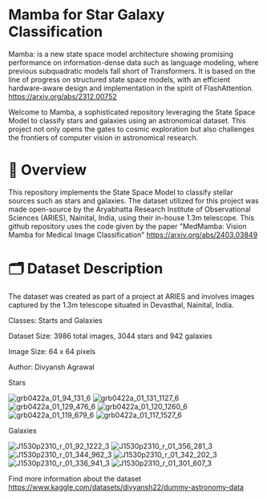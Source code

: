 # Mamba for Star Galaxy Classification

Mamba: is a new state space model architecture showing promising performance on information-dense data such as language modeling, where previous subquadratic models fall short of Transformers. It is based on the line of progress on structured state space models, with an efficient hardware-aware design and implementation in the spirit of FlashAttention. https://arxiv.org/abs/2312.00752

Welcome to Mamba, a sophisticated repository leveraging the State Space Model to classify stars and galaxies using an astronomical dataset. This project not only opens the gates to cosmic exploration but also challenges the frontiers of computer vision in astronomical research.

# 📌 Overview

This repository implements the State Space Model to classify stellar sources such as stars and galaxies. The dataset utilized for this project was made open-source by the Aryabhatta Research Institute of Observational Sciences (ARIES), Nainital, India, using their in-house 1.3m telescope. This github repository uses the code given by the paper "MedMamba: Vision Mamba for Medical Image Classification" https://arxiv.org/abs/2403.03849

# 🗂 Dataset Description

The dataset was created as part of a project at ARIES and involves images captured by the 1.3m telescope situated in Devasthal, Nainital, India.

Classes: Starts and Galaxies

Dataset Size: 3986 total images, 3044 stars and 942 galaxies

Image Size: 64 x 64 pixels

Author: Divyansh Agrawal

Stars

![grb0422a_01_94_131_6](https://github.com/user-attachments/assets/9d019f16-2f3e-4468-ae3f-48d2e1596cd2)
![grb0422a_01_131_1127_6](https://github.com/user-attachments/assets/8e094ee6-7db0-4521-bfe0-cfd772f7f9a7)
![grb0422a_01_129_476_6](https://github.com/user-attachments/assets/a3d62ef8-d6fa-4844-ba2e-45a365845d7a)
![grb0422a_01_120_1260_6](https://github.com/user-attachments/assets/57a1acd8-7153-45d7-ba8f-e8a9b642fb00)
![grb0422a_01_119_679_6](https://github.com/user-attachments/assets/c4208bb7-9c15-466b-be21-eeded59fd913)
![grb0422a_01_117_1527_6](https://github.com/user-attachments/assets/9d500ec6-3bf5-4499-bea0-9e743033c313)


Galaxies

![J1530p2310_r_01_92_1222_3](https://github.com/user-attachments/assets/d4f40d1c-bbbc-4799-b405-d2fb10f0a271)
![J1530p2310_r_01_356_281_3](https://github.com/user-attachments/assets/0d23042b-1825-4890-884b-c05752e1f902)
![J1530p2310_r_01_344_962_3](https://github.com/user-attachments/assets/1c652745-07d3-4a42-8228-7853875662bd)
![J1530p2310_r_01_342_202_3](https://github.com/user-attachments/assets/27f55e01-476a-4053-87b1-93f0255fd154)
![J1530p2310_r_01_336_941_3](https://github.com/user-attachments/assets/840782a4-75b7-4d9e-9355-4d394f630684)
![J1530p2310_r_01_301_607_3](https://github.com/user-attachments/assets/ac3643cd-77e8-46d6-9db1-124acfd8fedd)


Find more information about the dataset https://www.kaggle.com/datasets/divyansh22/dummy-astronomy-data
